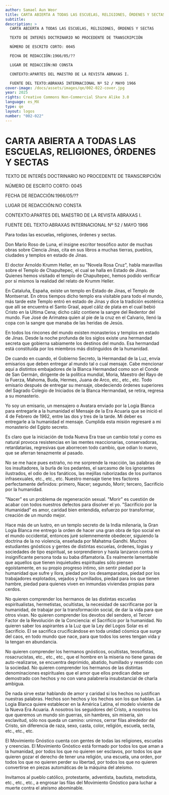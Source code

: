```yaml
---
author: Samael Aun Weor
title: CARTA ABIERTA A TODAS LAS ESCUELAS, RELIGIONES, ÓRDENES Y SECTAS
subtitle:
description: >
  CARTA ABIERTA A TODAS LAS ESCUELAS, RELIGIONES, ÓRDENES Y SECTAS

  TEXTO DE INTERÉS DOCTRINARIO NO PROCEDENTE DE TRANSCRIPCIÓN

  NÚMERO DE ESCRITO CORTO: 0045

  FECHA DE REDACCIÓN:1966/05/??

  LUGAR DE REDACCIÓN:NO CONSTA

  CONTEXTO:APARTES DEL MAESTRO DE LA REVISTA ABRAXAS I.

  FUENTE DEL TEXTO:ABRAXAS INTERNACIONAL Nº 52 / MAYO 1966
cover-image: /docs/assets/images/qe/002-022-cover.jpg
year: 2025
rights: Creative Commons Non-Commercial Share Alike 3.0
language: es_MX
type: qe
layout: logos
number: "002-022"
---
```

# CARTA ABIERTA A TODAS LAS ESCUELAS, RELIGIONES, ÓRDENES Y SECTAS

TEXTO DE INTERÉS DOCTRINARIO NO PROCEDENTE DE TRANSCRIPCIÓN

NÚMERO DE ESCRITO CORTO: 0045

FECHA DE REDACCIÓN:1966/05/??

LUGAR DE REDACCIÓN:NO CONSTA

CONTEXTO:APARTES DEL MAESTRO DE LA REVISTA ABRAXAS I.

FUENTE DEL TEXTO:ABRAXAS INTERNACIONAL Nº 52 / MAYO 1966

Para todas las escuelas, religiones, órdenes y sectas.

Don Mario Roso de Luna, el insigne escritor teosófico autor de muchas obras sobre Ciencia Jinas, cita en sus libros a muchas tierras, pueblos, ciudades y templos en estado de Jinas.

El doctor Arnoldo Krumm Heller, en su "Novela Rosa Cruz", habla maravillas sobre el Templo de Chapultepec, el cual se halla en Estado de Jinas. Quienes hemos visitado el templo de Chapultepec, hemos podido verificar por sí mismos la realidad del relato de Krumm Heller.

En Cataluña, España, existe un templo en Estado de Jinas, el Templo de Montserrat. En otros tiempos dicho templo era visitable para todo el mundo, más tarde este Templo entró en estado de Jinas y dice la tradición esotérica que allí se encuentra el Santo Graal, aquel cáliz de plata en el cual bebió Cristo en la Ultima Cena; dicho cáliz contiene la sangre del Redentor del mundo. Fue José de Arimatea quien al pie de la cruz en el Calvario, llenó la copa con la sangre que manaba de las heridas de Jesús.

En todos los rincones del mundo existen monasterios y templos en estado de Jinas. Desde la noche profunda de los siglos existe una hermandad secreta que gobierna sabiamente los destinos del mundo. Esa hermandad está constituida por los miembros más distinguidos de la humanidad.

De cuando en cuando, el Gobierno Secreto, la Hermandad de la Luz, envía emisarios que deben entregar al mundo tal o cual mensaje. Cabe mencionar aquí a distintos embajadores de la Blanca Hermandad como son el Conde de San Germán, dirigente de la política mundial, Moria, Maestro del Rayo de la Fuerza, Mahoma, Buda, Hermes, Juana de Arco, etc., etc., etc. Todo emisario después de entregar su mensaje, obedeciendo órdenes superiores del Sagrado Colegio de Iniciados de la Blanca Hermandad, se retira, regresa a su monasterio.

Yo soy un emisario, un mensajero o Avatara enviado por la Logia Blanca para entregarle a la humanidad el Mensaje de la Era Acuaria que se inició el 4 de Febrero de 1962, entre las dos y tres de la tarde. Mi deber es entregarle a la humanidad el mensaje. Cumplida esta misión regresaré a mi monasterio del Egipto secreto.

Es claro que la iniciación de toda Nueva Era trae un cambio total y como es natural provoca resistencias en las mentes reaccionarias, conservadoras, retardatarias, regresivas que aborrecen todo cambio, que odian lo nuevo, que se aferran tenazmente al pasado.

No se me hace pues extraño, no me sorprende la reacción, las palabras de los insultadores, la burla de los pedantes, el sarcasmo de los ignorantes ilustrados, el odio de los fanáticos, las mejillas ruborizadas de los puritanos infrasexuales, etc., etc., etc. Nuestro mensaje tiene tres factores perfectamente definidos: primero, Nacer; segundo, Morir; tercero, Sacrificio por la humanidad.

"Nacer" es un problema de regeneración sexual. "Morir" es cuestión de acabar con todos nuestros defectos para disolver el yo. "Sacrificio por la Humanidad" es amor, caridad bien entendida, esfuerzo por transformar, creación de un mundo mejor.

Hace más de un lustro, en un templo secreto de la India milenaria, la Gran Logia Blanca me entrego la orden de hacer una gran obra de tipo social en el mundo occidental, entonces juré solemnemente obedecer, siguiendo la doctrina de la no violencia, enseñada por Mahatma Gandhi. Muchos estudiantes gnósticos y gentes de distintas escuelas, órdenes, logias y sociedades de tipo espiritual, se sorprendieron y hasta lanzaron contra mi insignificante persona toda su baba difamatoria. Es realmente lamentable que aquellos que tienen inquietudes espirituales sólo piensen egoístamente, en su propio progreso íntimo, sin sentir piedad por la humanidad que sufre y llora, piedad por los desamparados, piedad por los trabajadores explotados, vejados y humillados, piedad para los que tienen hambre, piedad para quienes viven en inmundas viviendas propias para cerdos.

No quieren comprender los hermanos de las distintas escuelas espiritualistas, hermetistas, ocultistas, la necesidad de sacrificarse por la humanidad, de trabajar por la transformación social, de dar la vida para que otros vivan. No quieren comprender los devotos del sendero, el Tercer Factor de la Revolución de la Conciencia: el Sacrificio por la humanidad. No quieren saber los aspirantes a la Luz que la Ley del Logos Solar es el Sacrificio. El se sacrifica crucificándose en toda unidad cósmica que surge del caos, en todo mundo que nace, para que todos los seres tengan vida y la tengan en abundancia.

No quieren comprender los hermanos gnósticos, ocultistas, teosofistas, rosacrucistas, etc., etc., etc., que el hombre en la miseria no tiene ganas de auto-realizarse, se encuentra deprimido, abatido, humillado y resentido con la sociedad. No quieren comprender los hermanos de las distintas denominaciones espirituales que el amor que ellos predican debe ser demostrado con hechos y no con vana palabrería insubstancial de charla ambigua.

De nada sirve estar hablando de amor y caridad si los hechos no justifican nuestras palabras. Hechos son hechos y los hechos son los que hablan. La Logia Blanca quiere establecer en la América Latina, el modelo viviente de la Nueva Era Acuaria. A nosotros los seguidores del Cristo, a nosotros los que queremos un mundo sin guerras, sin hambres, sin miseria, sin esclavitud, sólo nos queda un camino: unirnos, cerrar filas alrededor del Cristo, sin diferencia de raza, sexo, casta, color, religión, escuela, secta, etc., etc., etc.

El Movimiento Gnóstico cuenta con gentes de todas las religiones, escuelas y creencias. El Movimiento Gnóstico está formado por todos los que aman a la humanidad, por todos los que no quieren ser esclavos, por todos los que quieren gozar el derecho de tener una religión, una escuela, una orden, por todos los que no quieren perder su libertad, por todos los que no quieren convertirse en piezas automáticas de la máquina del ateísmo.

Invitamos al pueblo católico, protestante, adventista, bautista, metodista, etc., etc., etc., a engrosar las filas del Movimiento Gnóstico para luchar a muerte contra el ateísmo abominable.


